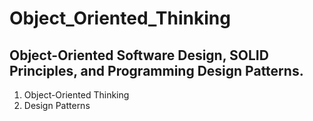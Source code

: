 # Object_Oriented_Thinking
## Object-Oriented Software Design, SOLID Principles, and Programming Design Patterns.

1. Object-Oriented Thinking
2. Design Patterns
